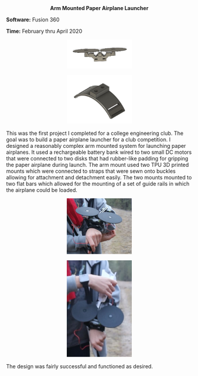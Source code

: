 <div align="center">
 <b>Arm Mounted Paper Airplane Launcher</b>
</div>


**Software:** Fusion 360

**Time:** February thru April 2020

<p align="center">
 <img src="https://github.com/RohauerRobotics/project_timeline/blob/main/arm_mounted_paper_airplane_launcher/CAD%20Design%20of%20Motor%20Mount.JPG" align="centre" width="35%" height="35%">
</p>
<p align="center">
 <img src="https://github.com/RohauerRobotics/project_timeline/blob/main/arm_mounted_paper_airplane_launcher/CAD%20Design%20of%20Wrist%20Mount.JPG" align="centre" width="35%" height="35%">
</p>

This was the first project I completed for a college engineering club. The goal was to build a paper airplane launcher for a club competition. I designed a reasonably complex arm mounted system for launching paper airplanes. It used a rechargeable battery bank wired to two small DC motors that were connected to two disks that had rubber-like padding for gripping the paper airplane during launch. The arm mount used two TPU 3D printed mounts which were connected to straps that were sewn onto buckles allowing for attachment and detachment easily. The two mounts mounted to two flat bars which allowed for the mounting of a set of guide rails in which the airplane could be loaded. 

<p align="center">
 <img src="https://github.com/RohauerRobotics/project_timeline/blob/main/arm_mounted_paper_airplane_launcher/On%20Arm%20Capture.JPG" align="centre" width="35%" height="35%">
</p>
<p align="center">
 <img src="https://github.com/RohauerRobotics/project_timeline/blob/main/arm_mounted_paper_airplane_launcher/On%20Arm%20with%20Paper%20Airplane.JPG" align="centre" width="35%" height="35%">
</p>

The design was fairly successful and functioned as desired.
